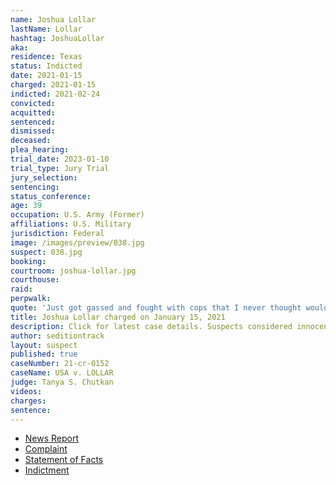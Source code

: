```yaml
---
name: Joshua Lollar
lastName: Lollar
hashtag: JoshuaLollar
aka:
residence: Texas
status: Indicted
date: 2021-01-15
charged: 2021-01-15
indicted: 2021-02-24
convicted: 
acquitted:
sentenced: 
dismissed: 
deceased:
plea_hearing:
trial_date: 2023-01-10
trial_type: Jury Trial
jury_selection:
sentencing:
status_conference:
age: 39
occupation: U.S. Army (Former)
affiliations: U.S. Military
jurisdiction: Federal
image: /images/preview/038.jpg
suspect: 038.jpg
booking:
courtroom: joshua-lollar.jpg
courthouse:
raid:
perpwalk:
quote: 'Just got gassed and fought with cops that I never thought would happen.'
title: Joshua Lollar charged on January 15, 2021
description: Click for latest case details. Suspects considered innocent until proven guilty.
author: seditiontrack
layout: suspect
published: true
caseNumber: 21-cr-0152
caseName: USA v. LOLLAR
judge: Tanya S. Chutkan
videos:
charges:
sentence:
---
```

- [News Report](https://abc13.com/spring-man-capitol-riot-josh-lollar-joshua-charged-us-protest/9689137/)
- [Complaint](https://www.justice.gov/opa/page/file/1355466/download)
- [Statement of Facts](https://www.justice.gov/opa/page/file/1355471/download)
- [Indictment](https://www.justice.gov/usao-dc/case-multi-defendant/file/1377771/download)
